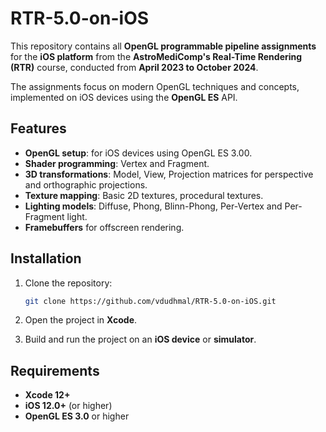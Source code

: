 # RTR-5.0-on-iOS

This repository contains all **OpenGL programmable pipeline assignments** for the **iOS platform** from the **AstroMediComp's Real-Time Rendering (RTR)** course, conducted from **April 2023 to October 2024**.

The assignments focus on modern OpenGL techniques and concepts, implemented on iOS devices using the **OpenGL ES** API. 

## Features

- **OpenGL setup**: for iOS devices using OpenGL ES 3.00.
- **Shader programming**: Vertex and Fragment.
- **3D transformations**: Model, View, Projection matrices for perspective and orthographic projections.
- **Texture mapping**: Basic 2D textures, procedural textures.
- **Lighting models**: Diffuse, Phong, Blinn-Phong, Per-Vertex and Per-Fragment light.
- **Framebuffers** for offscreen rendering.

## Installation

1. Clone the repository:
    ```bash
    git clone https://github.com/vdudhmal/RTR-5.0-on-iOS.git
    ```

2. Open the project in **Xcode**.

3. Build and run the project on an **iOS device** or **simulator**.

## Requirements

- **Xcode 12+**
- **iOS 12.0+** (or higher)
- **OpenGL ES 3.0** or higher

